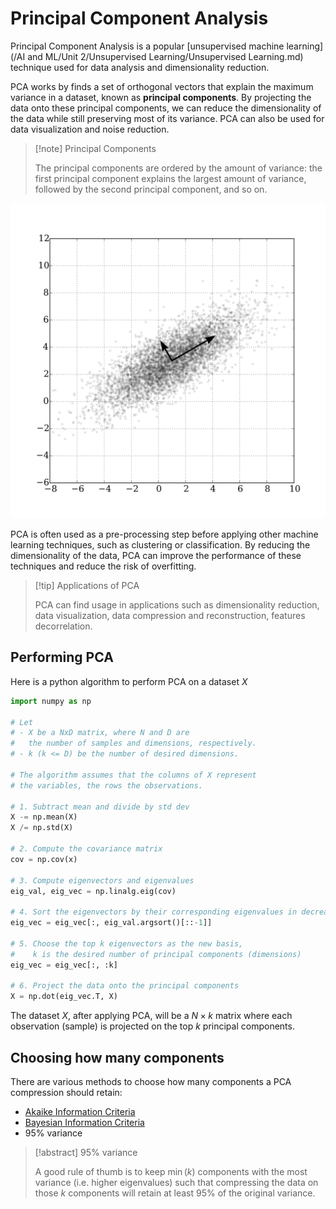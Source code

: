 # Principal Component Analysis

Principal Component Analysis is a popular [unsupervised machine learning](/AI and ML/Unit 2/Unsupervised Learning/Unsupervised Learning.md) technique used for data analysis and dimensionality reduction.

PCA works by finds a set of orthogonal vectors that explain the maximum variance in a dataset, known as **principal components**. By projecting the data onto these principal components, we can reduce the dimensionality of the data while still preserving most of its variance. PCA can also be used for data visualization and noise reduction.

> [!note] Principal Components
> 
> The principal components are ordered by the amount of variance: the first principal component explains the largest amount of variance, followed by the second principal component, and so on.

![PCA on a cloud of points, from Wikipedia](/assets/GaussianScatterPCA.svg)

PCA is often used as a pre-processing step before applying other machine learning techniques, such as clustering or classification. By reducing the dimensionality of the data, PCA can improve the performance of these techniques and reduce the risk of overfitting.

> [!tip] Applications of PCA
> 
> PCA can find usage in applications such as dimensionality reduction, data visualization, data compression and reconstruction, features decorrelation.

## Performing PCA

Here is a python algorithm to perform PCA on a dataset $X$

```python
import numpy as np

# Let
# - X be a NxD matrix, where N and D are
#   the number of samples and dimensions, respectively.
# - k (k <= D) be the number of desired dimensions.

# The algorithm assumes that the columns of X represent
# the variables, the rows the observations.

# 1. Subtract mean and divide by std dev
X -= np.mean(X)
X /= np.std(X)

# 2. Compute the covariance matrix
cov = np.cov(x)

# 3. Compute eigenvectors and eigenvalues
eig_val, eig_vec = np.linalg.eig(cov)

# 4. Sort the eigenvectors by their corresponding eigenvalues in decreasing order
eig_vec = eig_vec[:, eig_val.argsort()[::-1]]

# 5. Choose the top k eigenvectors as the new basis,
#    k is the desired number of principal components (dimensions)
eig_vec = eig_vec[:, :k]

# 6. Project the data onto the principal components
X = np.dot(eig_vec.T, X)
```

The dataset $X$, after applying PCA, will be a $N \times k$ matrix where each observation (sample) is projected on the top $k$ principal components.

## Choosing how many components

There are various methods to choose how many components a PCA compression should retain:

- [Akaike Information Criteria](?TK)
- [Bayesian Information Criteria](?TK)
- 95% variance

> [!abstract] 95% variance
>
> A good rule of thumb is to keep $\min (k)$ components with the most variance (i.e. higher eigenvalues) such that compressing the data on those $k$ components will retain at least $95\%$ of the original variance.
